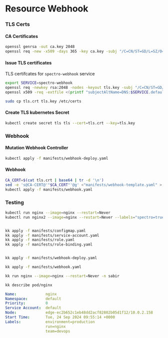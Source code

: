 # Resource Webhook

### TLS Certs
#### CA Certificates
```bash
openssl genrsa -out ca.key 2048
openssl req -new -x509 -days 365 -key ca.key -subj "/C=CN/ST=GD/L=SZ/O=Acme, Inc./CN=Acme Root CA" -out ca.crt
```


#### Issue TLS certificates
TLS certifcates for `spectro-webhook` service 
```bash
export SERVICE=spectro-webhook
openssl req -newkey rsa:2048 -nodes -keyout tls.key -subj "/C=CN/ST=GD/L=SZ/O=Acme, Inc./CN=$SERVICE.default.svc.cluster.local" -out tls.csr
openssl x509 -req -extfile <(printf "subjectAltName=DNS:$SERVICE.default.svc.cluster.local,DNS:$SERVICE.default.svc.cluster,DNS:$SERVICE.default.svc,DNS:$SERVICE.default.svc,DNS:$SERVICE.default,DNS:$SERVICE") -days 365 -in tls.csr -CA ca.crt -CAkey ca.key -CAcreateserial -out tls.crt

sudo cp tls.crt tls.key /etc/certs
```

#### Create TLS kubernetes Secret
```bash
kubectl create secret tls tls --cert=tls.crt --key=tls.key
```

### Webhook 
#### Mutation Webhook Controller
```bash
kubectl apply -f manifests/webhook-deploy.yaml
```

#### Webhook
```bash
CA_CERT=$(cat tls.crt | base64 | tr -d '\n')
sed -e 's@CA-CERT@'"$CA_CERT"'@g' <"manifests/webhook-template.yaml" > manifests/webhook.yaml
kubectl apply -f manifests/webhook.yaml
```

### Testing
```bash
kubectl run nginx --image=nginx --restart=Never
kubectl run nginx2 --image=nginx --restart=Never --labels="spectro=true"
```

```bash

kk apply -f manifests/configmap.yaml
kk apply -f manifests/service-account.yaml
kk apply -f manifests/role.yaml
kk apply -f manifests/role-binding.yaml


kk apply -f manifests/webhook-deploy.yaml 

kk apply -f manifests/webhook.yaml 

kk run nginx --image=nginx --restart=Never -n sabir
```

```bash
kk describe pod/nginx
```

```yaml
Name:             nginx
Namespace:        default
Priority:         0
Service Account:  default
Node:             edge-ec2b652c1eb48dd2acf82802b05d1f12/10.0.2.158
Start Time:       Tue, 24 Sep 2024 09:55:14 +0000
Labels:           environment=production
                  run=nginx
                  team=devops
```